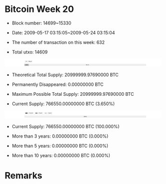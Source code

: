 # Bitcoin Week 20

- Block number: 14699~15330

- Date: 2009-05-17 03:15:05~2009-05-24 03:15:04

- The number of transaction on this week: 632

- Total utxo: 14609

![](../images/mined_week20.png)

- Theoretical Total Supply: 20999999.97690000 BTC

- Permanently Disappeared: 0.00000000 BTC

- Maximum Possible Total Supply: 20999999.97690000 BTC

- Current Supply: 766550.00000000 BTC (3.650%)

![](../images/year_week20.png)


- Current Supply: 766550.00000000 BTC (100.000%)

- More than 3 years: 0.00000000 BTC (0.000%)

- More than 5 years: 0.00000000 BTC (0.000%)

- More than 10 years: 0.00000000 BTC (0.000%)

# Remarks

